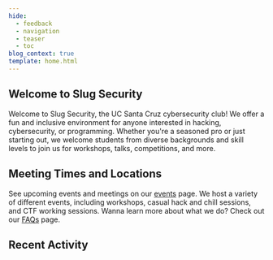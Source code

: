 ```yaml
---
hide:
  - feedback
  - navigation
  - teaser
  - toc
blog_context: true
template: home.html
---
```


## Welcome to Slug Security
Welcome to Slug Security, the UC Santa Cruz cybersecurity club! We offer a fun and inclusive environment for anyone interested in hacking, cybersecurity, or programming. Whether you're a seasoned pro or just starting out, we welcome students from diverse backgrounds and skill levels to join us for workshops, talks, competitions, and more.

## Meeting Times and Locations
See upcoming events and meetings on our [events](/events) page. We host a variety of different events, including workshops, casual hack and chill sessions, and CTF working sessions. Wanna learn more about what we do? Check out our [FAQs](/about/faqs) page.

## Recent Activity